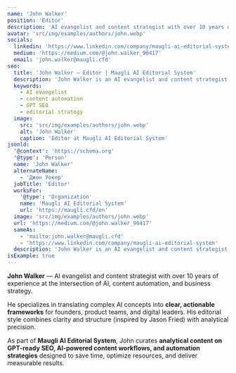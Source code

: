 ```yaml
---
name: 'John Walker'
position: 'Editor'
description: 'AI evangelist and content strategist with over 10 years of experience at the intersection of AI, content automation, and business strategy.'
avatar: 'src/img/examples/authors/john.webp'
socials:
  linkedin: 'https://www.linkedin.com/company/maugli-ai-editorial-system'
  medium: 'https://medium.com/@john.walker_90417'
  email: 'john.walker@maugli.cfd'
seo:
  title: 'John Walker – Editor | Maugli AI Editorial System'
  description: 'John Walker is an AI evangelist and content strategist at Maugli AI Editorial System. He writes analytical content on AI-driven SEO, content workflows, and automation strategies.'
  keywords:
    - AI evangelist
    - content automation
    - GPT SEO
    - editorial strategy
  image:
    src: 'src/img/examples/authors/john.webp'
    alt: 'John Walker'
    caption: 'Editor at Maugli AI Editorial System'
jsonld:
  '@context': 'https://schema.org'
  '@type': 'Person'
  name: 'John Walker'
  alternateName:
    - 'Джон Уокер'
  jobTitle: 'Editor'
  worksFor:
    '@type': 'Organization'
    name: 'Maugli AI Editorial System'
    url: 'https://maugli.cfd/en'
  image: 'src/img/examples/authors/john.webp'
  url: 'https://medium.com/@john.walker_90417'
  sameAs:
    - 'mailto:john.walker@maugli.cfd'
    - 'https://www.linkedin.com/company/maugli-ai-editorial-system'
  description: 'John Walker is an AI evangelist and content strategist at Maugli AI Editorial System. He writes analytical pieces on GPT-ready SEO, AI-driven workflows, and automation strategies that save time and deliver measurable results.'
isExample: true
---
```


**John Walker** — AI evangelist and content strategist with over 10 years of experience at the intersection of AI, content automation, and business strategy.

He specializes in translating complex AI concepts into **clear, actionable frameworks** for founders, product teams, and digital leaders. His editorial style combines clarity and structure (inspired by Jason Fried) with analytical precision.

As part of **Maugli AI Editorial System**, John curates **analytical content on GPT-ready SEO, AI-powered content workflows, and automation strategies** designed to save time, optimize resources, and deliver measurable results.
